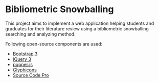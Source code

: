 # Bibliometric Snowballing
This project aims to implement a web application helping students and
graduates for their literature review using a bibliometric snowballing
searching and analyzing method.

Following open-source components are used:
* [Bootstrap 3][bootstrap]
* [jQuery 3][jquery]
* [popper.js][popperjs]
* [Glyphicons][glyphicons]
* [Source Code Pro][sourcecodepro]

[bootstrap]: https://github.com/twbs/bootstrap
[jquery]: https://github.com/jquery/jquery
[popperjs]: https://github.com/FezVrasta/popper.js
[glyphicons]: https://glyphicons.com/
[sourcecodepro]: https://github.com/adobe-fonts/source-code-pro